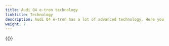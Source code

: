 ```yaml
---
title: Audi Q4 e-tron technology
linktitle: Technology
description: Audi Q4 e-tron has a lot of advanced technology. Here you find the details about the different areas.
weight: 7
---
```



{{<children description="true" />}}

